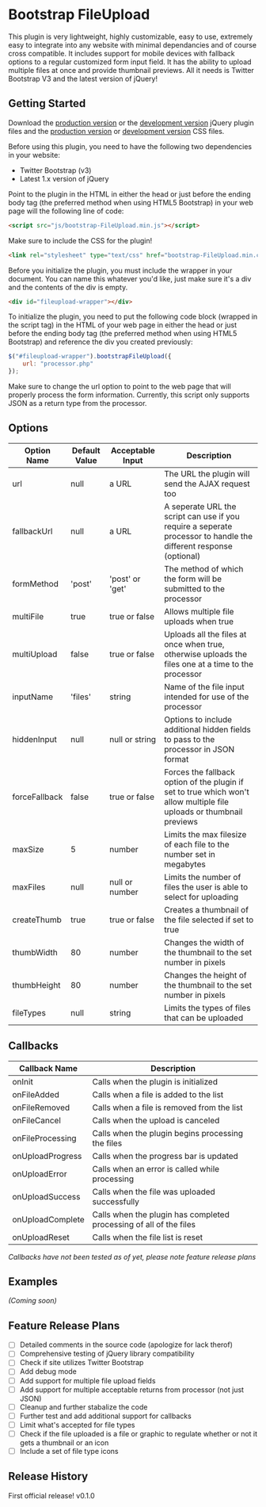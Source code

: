 # Bootstrap FileUpload
This plugin is very lightweight, highly customizable, easy to use, extremely easy to integrate into any website with minimal dependancies and of course cross compatible. It includes support for mobile devices with fallback options to a regular customized form input field. It has the ability to upload multiple files at once and provide thumbnail previews. All it needs is Twitter Bootstrap V3 and the latest version of jQuery!

## Getting Started
Download the [production version][min] or the [development version][max] jQuery plugin files and the [production version][mincss] or [development version][maxcss] CSS files.

[min]: https://raw.github.com/lleblanc42/bootstrap-FileUpload/master/dist/bootstrap-FileUpload.min.js
[max]: https://raw.github.com/lleblanc42/bootstrap-FileUpload/master/dist/bootstrap-FileUpload.js
[mincss]: https://raw.github.com/lleblanc42/bootstrap-FileUpload/master/dist/bootstrap-FileUpload.min.css
[maxcss]: https://raw.github.com/lleblanc42/bootstrap-FileUpload/master/dist/bootstrap-FileUpload.css

Before using this plugin, you need to have the following two dependencies in your website:
* Twitter Bootstrap (v3)
* Latest 1.x version of jQuery

Point to the plugin in the HTML in either the head or just before the ending body tag (the preferred method when using HTML5 Bootstrap) in your web page will the following line of code:

```html
<script src="js/bootstrap-FileUpload.min.js"></script>
```

Make sure to include the CSS for the plugin!

```html
<link rel="stylesheet" type="text/css" href="bootstrap-FileUpload.min.css" />
```

Before you initialize the plugin, you must include the wrapper in your document. You can name this whatever you'd like, just make sure it's a div and the contents of the div is empty.

```html
<div id="fileupload-wrapper"></div>
```

To initialize the plugin, you need to put the following code block (wrapped in the script tag) in the HTML of your web page in either the head or just before the ending body tag (the preferred method when using HTML5 Bootstrap) and reference the div you created previously:

```javascript
$("#fileupload-wrapper").bootstrapFileUpload({
	url: "processor.php"
});
```

Make sure to change the url option to point to the web page that will properly process the form information. Currently, this script only supports JSON as a return type from the processor. 

## Options

| Option Name | Default Value | Acceptable Input | Description |
| ------------- | ------------- | ------------- | ------------- |
| url | null | a URL | The URL the plugin will send the AJAX request too |
| fallbackUrl | null | a URL | A seperate URL the script can use if you require a seperate processor to handle the different response (optional) |
| formMethod | 'post' | 'post' or 'get' | The method of which the form will be submitted to the processor |
| multiFile | true | true or false | Allows multiple file uploads when true |
| multiUpload | false | true or false | Uploads all the files at once when true, otherwise uploads the files one at a time to the processor |
| inputName | 'files' | string | Name of the file input intended for use of the processor |
| hiddenInput | null | null or string | Options to include additional hidden fields to pass to the processor in JSON format |
| forceFallback | false | true or false | Forces the fallback option of the plugin if set to true which won't allow multiple file uploads or thumbnail previews |
| maxSize | 5 | number | Limits the max filesize of each file to the number set in megabytes |
| maxFiles | null | null or number | Limits the number of files the user is able to select for uploading |
| createThumb | true | true or false | Creates a thumbnail of the file selected if set to true |
| thumbWidth | 80 | number | Changes the width of the thumbnail to the set number in pixels |
| thumbHeight | 80 | number | Changes the height of the thumbnail to the set number in pixels |
| fileTypes | null | string | Limits the types of files that can be uploaded |

## Callbacks

| Callback Name | Description |
| ------------- | ------------- |
| onInit | Calls when the plugin is initialized |
| onFileAdded | Calls when a file is added to the list |
| onFileRemoved | Calls when a file is removed from the list |
| onFileCancel | Calls when the upload is canceled |
| onFileProcessing | Calls when the plugin begins processing the files |
| onUploadProgress | Calls when the progress bar is updated |
| onUploadError | Calls when an error is called while processing |
| onUploadSuccess | Calls when the file was uploaded successfully |
| onUploadComplete | Calls when the plugin has completed processing of all of the files |
| onUploadReset | Calls when the file list is reset |

_Callbacks have not been tested as of yet, please note feature release plans_

## Examples
_(Coming soon)_

## Feature Release Plans
- [ ] Detailed comments in the source code (apologize for lack therof)
- [ ] Comprehensive testing of jQuery library compatibility
- [ ] Check if site utilizes Twitter Bootstrap
- [ ] Add debug mode
- [ ] Add support for multiple file upload fields
- [ ] Add support for multiple acceptable returns from processor (not just JSON)
- [ ] Cleanup and further stabalize the code
- [ ] Further test and add additional support for callbacks
- [ ] Limit what's accepted for file types
- [ ] Check if the file uploaded is a file or graphic to regulate whether or not it gets a thumbnail or an icon
- [ ] Include a set of file type icons

## Release History
First official release! v0.1.0